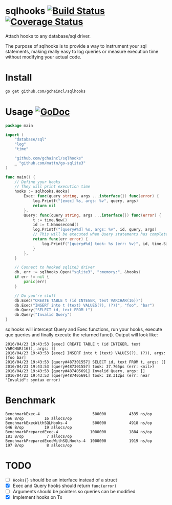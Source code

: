 # sqlhooks [![Build Status](https://travis-ci.org/gchaincl/sqlhooks.svg)](https://travis-ci.org/gchaincl/sqlhooks) [![Coverage Status](https://coveralls.io/repos/github/gchaincl/sqlhooks/badge.svg?branch=master)](https://coveralls.io/github/gchaincl/sqlhooks?branch=master)

Attach hooks to any database/sql driver.

The purpose of sqlhooks is to provide a way to instrument your sql statements, making really easy to log queries or measure execution time without modifying your actual code.

# Install
```bash
go get github.com/gchaincl/sqlhooks
```

# Usage [![GoDoc](https://godoc.org/github.com/gchaincl/dotsql?status.svg)](https://godoc.org/github.com/gchaincl/sqlhooks)
```go
package main

import (
	"database/sql"
	"log"
	"time"

	"github.com/gchaincl/sqlhooks"
	_ "github.com/mattn/go-sqlite3"
)

func main() {
	// Define your hooks
	// They will print execution time
	hooks := sqlhooks.Hooks{
		Exec: func(query string, args ...interface{}) func(error) {
			log.Printf("[exec] %s, args: %v", query, args)
			return nil
		},
		Query: func(query string, args ...interface{}) func(error) {
			t := time.Now()
			id := t.Nanosecond()
			log.Printf("[query#%d] %s, args: %v", id, query, args)
			// This will be executed when Query statements has completed
			return func(err error) {
				log.Printf("[query#%d] took: %s (err: %v)", id, time.Since(t), err)
			}
		},
	}

	// Connect to hooked sqlite3 driver
	db, err := sqlhooks.Open("sqlite3", ":memory:", &hooks)
	if err != nil {
		panic(err)
	}

	// Do you're stuff
	db.Exec("CREATE TABLE t (id INTEGER, text VARCHAR(16))")
	db.Exec("INSERT into t (text) VALUES(?), (?))", "foo", "bar")
	db.Query("SELECT id, text FROM t")
	db.Query("Invalid Query")
}
```

sqlhooks will intercept Query and Exec functions, run your hooks, execute que queries and finally execute the returned func(). Output will look like:
```
2016/04/23 19:43:53 [exec] CREATE TABLE t (id INTEGER, text VARCHAR(16)), args: []
2016/04/23 19:43:53 [exec] INSERT into t (text) VALUES(?), (?)), args: [foo bar]
2016/04/23 19:43:53 [query#487301557] SELECT id, text FROM t, args: []
2016/04/23 19:43:53 [query#487301557] took: 37.765µs (err: <nil>)
2016/04/23 19:43:53 [query#487405691] Invalid Query, args: []
2016/04/23 19:43:53 [query#487405691] took: 18.312µs (err: near "Invalid": syntax error)
```

# Benchmark
```
BenchmarkExec-4                    	  500000	      4335 ns/op	     566 B/op	      16 allocs/op
BenchmarkExecWithSQLHooks-4        	  500000	      4918 ns/op	     646 B/op	      19 allocs/op
BenchmarkPreparedExec-4            	 1000000	      1884 ns/op	     181 B/op	       7 allocs/op
BenchmarkPreparedExecWithSQLHooks-4	 1000000	      1919 ns/op	     197 B/op	       8 allocs/op
```

# TODO
- [ ] `Hooks{}` should be an interface instead of a struct
- [x] Exec and Query hooks should return `func(error)`
- [ ] Arguments should be pointers so queries can be modified
- [x] Implement hooks on Tx
